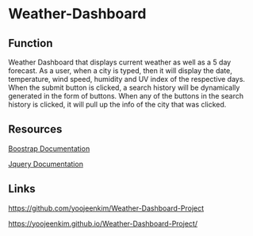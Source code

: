 # Weather-Dashboard

## Function
Weather Dashboard that displays current weather as well as a 5 day forecast. As a user, when a city is typed, then it will display the date, temperature, wind speed, humidity and UV index of the respective days. When the submit button is clicked, a search history will be dynamically generated in the form of buttons. When any of the buttons in the search history is clicked, it will pull up the info of the city that was clicked.

## Resources

[Boostrap Documentation](https://getbootstrap.com/docs/5.1/getting-started/introduction/)

[Jquery Documentation](https://api.jquery.com/)

## Links

https://github.com/yoojeenkim/Weather-Dashboard-Project

https://yoojeenkim.github.io/Weather-Dashboard-Project/
